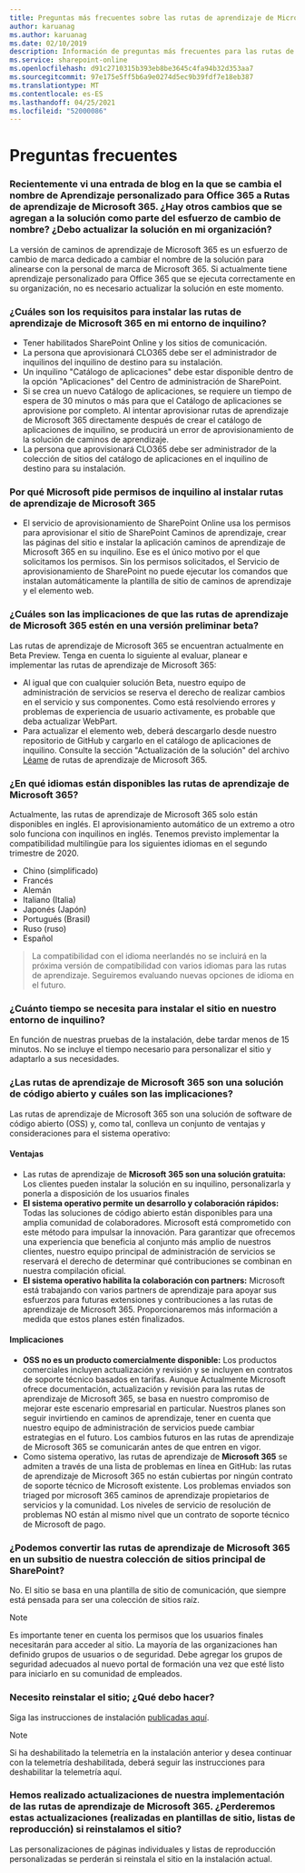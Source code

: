 ```yaml
---
title: Preguntas más frecuentes sobre las rutas de aprendizaje de Microsoft 365
author: karuanag
ms.author: karuanag
ms.date: 02/10/2019
description: Información de preguntas más frecuentes para las rutas de aprendizaje de Microsoft 365
ms.service: sharepoint-online
ms.openlocfilehash: d91c2710315b393eb8be3645c4fa94b32d353aa7
ms.sourcegitcommit: 97e175e5ff5b6a9e0274d5ec9b39fdf7e18eb387
ms.translationtype: MT
ms.contentlocale: es-ES
ms.lasthandoff: 04/25/2021
ms.locfileid: "52000086"
---
```

# <a name="frequently-asked-questions"></a>Preguntas frecuentes

### <a name="i-recently-saw-a-blog-post-that-custom-learning-for-office-365-is-being-renamed-to-microsoft-365-learning-pathways-are-there-other-changes-being-added-to-the-solution-as-part-of-the-renaming-effort-should-i-update-the-solution-in-my-organization"></a>Recientemente vi una entrada de blog en la que se cambia el nombre de Aprendizaje personalizado para Office 365 a Rutas de aprendizaje de Microsoft 365. ¿Hay otros cambios que se agregan a la solución como parte del esfuerzo de cambio de nombre? ¿Debo actualizar la solución en mi organización?

La versión de caminos de aprendizaje de Microsoft 365 es un esfuerzo de cambio de marca dedicado a cambiar el nombre de la solución para alinearse con la personal de marca de Microsoft 365. Si actualmente tiene aprendizaje personalizado para Office 365 que se ejecuta correctamente en su organización, no es necesario actualizar la solución en este momento.  

### <a name="what-are-the-requirements-for-installing-microsoft-365-learning-pathways-into-my-tenant-environment"></a>¿Cuáles son los requisitos para instalar las rutas de aprendizaje de Microsoft 365 en mi entorno de inquilino?

- Tener habilitados SharePoint Online y los sitios de comunicación.
- La persona que aprovisionará CLO365 debe ser el administrador de inquilinos del inquilino de destino para su instalación.
- Un inquilino "Catálogo de aplicaciones" debe estar disponible dentro de la opción "Aplicaciones" del Centro de administración de SharePoint.
- Si se crea un nuevo Catálogo de aplicaciones, se requiere un tiempo de espera de 30 minutos o más para que el Catálogo de aplicaciones se aprovisione por completo. Al intentar aprovisionar rutas de aprendizaje de Microsoft 365 directamente después de crear el catálogo de aplicaciones de inquilino, se producirá un error de aprovisionamiento de la solución de caminos de aprendizaje. 
- La persona que aprovisionará CLO365 debe ser administrador de la colección de sitios del catálogo de aplicaciones en el inquilino de destino para su instalación.

### <a name="why-is-microsoft-asking-for-tenant-permissions-when-installing-microsoft-365-learning-pathways"></a>Por qué Microsoft pide permisos de inquilino al instalar rutas de aprendizaje de Microsoft 365 

- El servicio de aprovisionamiento de SharePoint Online usa los permisos para aprovisionar el sitio de SharePoint Caminos de aprendizaje, crear las páginas del sitio e instalar la aplicación caminos de aprendizaje de Microsoft 365 en su inquilino. Ese es el único motivo por el que solicitamos los permisos. Sin los permisos solicitados, el Servicio de aprovisionamiento de SharePoint no puede ejecutar los comandos que instalan automáticamente la plantilla de sitio de caminos de aprendizaje y el elemento web. 

### <a name="what-are-the-implications-of-microsoft-365-learning-pathways-being-in-a-beta-preview"></a>¿Cuáles son las implicaciones de que las rutas de aprendizaje de Microsoft 365 estén en una versión preliminar beta? 

Las rutas de aprendizaje de Microsoft 365 se encuentran actualmente en Beta Preview. Tenga en cuenta lo siguiente al evaluar, planear e implementar las rutas de aprendizaje de Microsoft 365:

- Al igual que con cualquier solución Beta, nuestro equipo de administración de servicios se reserva el derecho de realizar cambios en el servicio y sus componentes. Como está resolviendo errores y problemas de experiencia de usuario activamente, es probable que deba actualizar WebPart.
- Para actualizar el elemento web, deberá descargarlo desde nuestro repositorio de GitHub y cargarlo en el catálogo de aplicaciones de inquilino. Consulte la sección "Actualización de la solución" del archivo [Léame](https://github.com/pnp/custom-learning-office-365/blob/master/README.md) de rutas de aprendizaje de Microsoft 365. 

### <a name="what-languages-is-microsoft-365-learning-pathways-available-in"></a>¿En qué idiomas están disponibles las rutas de aprendizaje de Microsoft 365?

Actualmente, las rutas de aprendizaje de Microsoft 365 solo están disponibles en inglés. El aprovisionamiento automático de un extremo a otro solo funciona con inquilinos en inglés. Tenemos previsto implementar la compatibilidad multilingüe para los siguientes idiomas en el segundo trimestre de 2020. 

- Chino (simplificado) 
- Francés  
- Alemán 
- Italiano (Italia) 
- Japonés (Japón)  
- Portugués (Brasil) 
- Ruso (ruso)  
- Español 

> La compatibilidad con el idioma neerlandés no se incluirá en la próxima versión de compatibilidad con varios idiomas para las rutas de aprendizaje. Seguiremos evaluando nuevas opciones de idioma en el futuro.

### <a name="how-long-will-it-take-to-install-the-site-in-our-tenant-environment"></a>¿Cuánto tiempo se necesita para instalar el sitio en nuestro entorno de inquilino?

En función de nuestras pruebas de la instalación, debe tardar menos de 15 minutos. No se incluye el tiempo necesario para personalizar el sitio y adaptarlo a sus necesidades.

### <a name="is-microsoft-365-learning-pathways-an-open-source-solution-and-what-are-the-implications"></a>¿Las rutas de aprendizaje de Microsoft 365 son una solución de código abierto y cuáles son las implicaciones?

Las rutas de aprendizaje de Microsoft 365 son una solución de software de código abierto (OSS) y, como tal, conlleva un conjunto de ventajas y consideraciones para el sistema operativo:

#### <a name="benefits"></a>Ventajas 
- Las rutas de aprendizaje de **Microsoft 365 son una solución gratuita:** Los clientes pueden instalar la solución en su inquilino, personalizarla y ponerla a disposición de los usuarios finales
- **El sistema operativo permite un desarrollo y colaboración rápidos:**  Todas las soluciones de código abierto están disponibles para una amplia comunidad de colaboradores.  Microsoft está comprometido con este método para impulsar la innovación.  Para garantizar que ofrecemos una experiencia que beneficia al conjunto más amplio de nuestros clientes, nuestro equipo principal de administración de servicios se reservará el derecho de determinar qué contribuciones se combinan en nuestra compilación oficial.  
- **El sistema operativo habilita la colaboración con partners:** Microsoft está trabajando con varios partners de aprendizaje para apoyar sus esfuerzos para futuras extensiones y contribuciones a las rutas de aprendizaje de Microsoft 365. Proporcionaremos más información a medida que estos planes estén finalizados. 
    
#### <a name="implications"></a>Implicaciones
- **OSS no es un producto comercialmente disponible:** Los productos comerciales incluyen actualización y revisión y se incluyen en contratos de soporte técnico basados en tarifas. Aunque Actualmente Microsoft ofrece documentación, actualización y revisión para las rutas de aprendizaje de Microsoft 365, se basa en nuestro compromiso de mejorar este escenario empresarial en particular. Nuestros planes son seguir invirtiendo en caminos de aprendizaje, tener en cuenta que nuestro equipo de administración de servicios puede cambiar estrategias en el futuro. Los cambios futuros en las rutas de aprendizaje de Microsoft 365 se comunicarán antes de que entren en vigor. 
- Como sistema operativo, las rutas de aprendizaje de **Microsoft 365** se admiten a través de una lista de problemas en línea en GitHub: las rutas de aprendizaje de Microsoft 365 no están cubiertas por ningún contrato de soporte técnico de Microsoft existente. Los problemas enviados son triaged por microsoft 365 caminos de aprendizaje propietarios de servicios y la comunidad. Los niveles de servicio de resolución de problemas NO están al mismo nivel que un contrato de soporte técnico de Microsoft de pago.  

### <a name="can-we-make-the-microsoft-365-learning-pathways-a-subsite-of-our-primary-sharepoint-site-collection"></a>¿Podemos convertir las rutas de aprendizaje de Microsoft 365 en un subsitio de nuestra colección de sitios principal de SharePoint?

No. El sitio se basa en una plantilla de sitio de comunicación, que siempre está pensada para ser una colección de sitios raíz.

> [!NOTE]
> Es importante tener en cuenta los permisos que los usuarios finales necesitarán para acceder al sitio. La mayoría de las organizaciones han definido grupos de usuarios o de seguridad. Debe agregar los grupos de seguridad adecuados al nuevo portal de formación una vez que esté listo para iniciarlo en su comunidad de empleados.

### <a name="i-need-to-reinstall-the-site-what-should-i-do"></a>Necesito reinstalar el sitio; ¿Qué debo hacer?

Siga las instrucciones de instalación [publicadas aquí](custom_provision.md).

> [!NOTE]
> Si ha deshabilitado la telemetría en la instalación anterior y desea continuar con la telemetría deshabilitada, deberá seguir las instrucciones para deshabilitar la telemetría aquí.

### <a name="we-made-updates-to-our-implementation-of-microsoft-365-learning-pathways-will-we-lose-these-updates-made-to-site-template-playlists-if-we-reinstall-the-site"></a>Hemos realizado actualizaciones de nuestra implementación de las rutas de aprendizaje de Microsoft 365. ¿Perderemos estas actualizaciones (realizadas en plantillas de sitio, listas de reproducción) si reinstalamos el sitio?

Las personalizaciones de páginas individuales y listas de reproducción personalizadas se perderán si reinstala el sitio en la instalación actual.  
